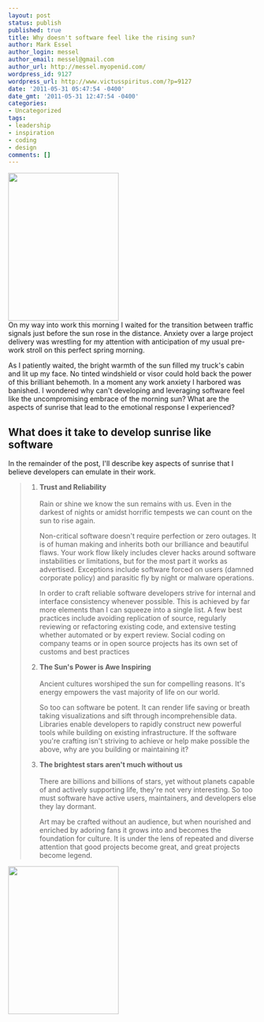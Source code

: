 ```yaml
---
layout: post
status: publish
published: true
title: Why doesn't software feel like the rising sun?
author: Mark Essel
author_login: messel
author_email: messel@gmail.com
author_url: http://messel.myopenid.com/
wordpress_id: 9127
wordpress_url: http://www.victusspiritus.com/?p=9127
date: '2011-05-31 05:47:54 -0400'
date_gmt: '2011-05-31 12:47:54 -0400'
categories:
- Uncategorized
tags:
- leadership
- inspiration
- coding
- design
comments: []
---
```

<p><a href="http://www.victusspiritus.com/wp-content/uploads/2011/05/20110531-084723.jpg"><img src="http://www.victusspiritus.com/wp-content/uploads/2011/05/20110531-084723-224x300.jpg" alt="" title="20110531-084723.jpg" width="224" height="300" class="aligncenter size-medium wp-image-9125" /></a><br />
On my way into work this morning I waited for the transition between traffic signals just before the sun rose in the distance. Anxiety over a large project delivery was wrestling for my attention with anticipation of my usual pre-work stroll on this perfect spring morning.  </p>
<p>As I patiently waited, the bright warmth of the sun filled my truck's cabin and lit up my face. No tinted windshield or visor could hold back the power of this brilliant behemoth. In a moment any work anxiety I harbored was banished. I wondered why can't developing and leveraging software feel like the uncompromising embrace of the morning sun? What are the aspects of sunrise that lead to the emotional response I experienced?</p>
<h2>What does it take to develop sunrise like software</h2>
<p>In the remainder of the post, I'll describe key aspects of sunrise that I believe developers can emulate in their work.</p>
<blockquote>
<ol>
<li><b>Trust and Reliability</b><br/><br />
Rain or shine we know the sun remains with us. Even in the darkest of nights or amidst horrific tempests we can count on the sun to rise again.</p>
<p>Non-critical software doesn't require perfection or zero outages. It is of human making and inherits both our brilliance and beautiful flaws. Your work flow likely includes clever hacks around software instabilities or limitations, but for the most part it works as advertised. Exceptions include software forced on users (damned corporate policy) and parasitic fly by night or malware operations. </p>
<p>In order to craft reliable software developers strive for internal and interface consistency whenever possible. This is achieved by far more elements than I can squeeze into a single list. A few best practices include avoiding replication of source, regularly reviewing or refactoring existing code, and extensive testing whether automated or by expert review. Social coding on company teams or in open source projects has its own set of customs and best practices<br/></li>
<li><b>The Sun's Power is Awe Inspiring</b><br/><br />
Ancient cultures worshiped the sun for compelling reasons. It's energy empowers the vast majority of life on our world. </p>
<p>So too can software be potent. It can render life saving or breath taking visualizations and sift through incomprehensible data. Libraries enable developers to rapidly construct new powerful tools while building on existing infrastructure. If the software you're crafting isn't striving to achieve or help make possible the above, why are you building or maintaining it?<br/></li>
<li><b>The brightest stars aren't much without us</b><br/><br />
There are billions and billions of stars, yet without planets capable of and actively supporting life, they're not very interesting. So too must software have active users, maintainers, and developers else they lay dormant.</p>
<p>Art may be crafted without an audience, but when nourished and enriched by adoring fans it grows into and becomes the foundation for culture. It is under the lens of repeated and diverse attention that good projects become great, and great projects become legend.<br/></li>
</ol>
</blockquote>
<p><a href="http://www.victusspiritus.com/wp-content/uploads/2011/05/20110531-084735.jpg"><img src="http://www.victusspiritus.com/wp-content/uploads/2011/05/20110531-084735-224x300.jpg" alt="" title="20110531-084735.jpg" width="224" height="300" class="aligncenter size-medium wp-image-9126" /></a></p>
